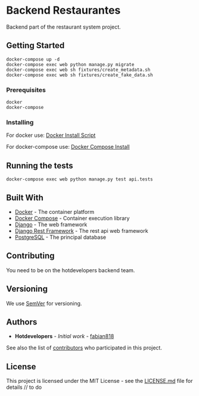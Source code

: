# Backend Restaurantes

Backend part of the restaurant system project.

## Getting Started

```
docker-compose up -d
docker-compose exec web python manage.py migrate
docker-compose exec web sh fixtures/create_metadata.sh
docker-compose exec web sh fixtures/create_fake_data.sh
```

### Prerequisites

```
docker
docker-compose
```

### Installing

For docker use: [Docker Install Script](https://github.com/docker/docker-install)

For docker-compose use: [Docker Compose Install](https://docs.docker.com/compose/install/)


## Running the tests

```
docker-compose exec web python manage.py test api.tests
```

## Built With

* [Docker](https://www.docker.com/) - The container platform
* [Docker Compose](https://docs.docker.com/compose/) - Container execution library
* [Django](https://www.djangoproject.com/) - The web framework
* [Django Rest Framework](https://www.django-rest-framework.org/) - The rest api web framework
* [PostgreSQL](https://www.postgresql.org/) - The principal database

## Contributing

You need to be on the hotdevelopers backend team.

## Versioning

We use [SemVer](http://semver.org/) for versioning.

## Authors

* **Hotdevelopers** - *Initial work* - [fabian818](https://github.com/fabian818)

See also the list of [contributors](https://github.com/fabian818/backendrestaurantes/contributors) who participated in this project.

## License

This project is licensed under the MIT License - see the [LICENSE.md](LICENSE.md) file for details // to do
